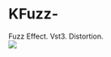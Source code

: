 # KFuzz-
Fuzz Effect. Vst3.
Distortion.
<br>
<img src="https://github.com/Kirby01/ONIX-VST/blob/main/kfuzz.png?raw=true">

